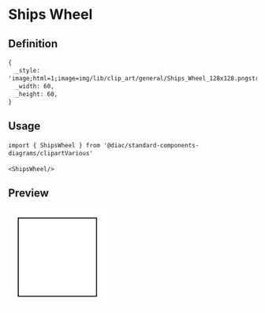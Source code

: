 # Ships Wheel

## Definition

```
{
  _style: 'image;html=1;image=img/lib/clip_art/general/Ships_Wheel_128x128.pngstrokeColor=none;',
  _width: 60,
  _height: 60,
}
```

## Usage

```
import { ShipsWheel } from '@diac/standard-components-diagrams/clipartVarious'

<ShipsWheel/>
```

## Preview

<img src="./ships-wheel.png" width="200"/>
